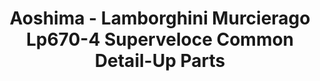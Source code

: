 ---
layout: product
title: "Aoshima - Lamborghini Murcierago Lp670-4 Superveloce Common Detail-Up Parts"
price: "TBA" 
desc: "N/A"
img_path: "/assets/img/AO07099.jpg"
brand: "N/A"
available: false
special_offer: false
new: false
soon: false
cat: "010000"
subcat: "013700"
subsubcat: "0N/A"
sifra: "AO07099"
---